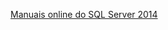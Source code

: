 [Manuais online do SQL Server 2014](https://msdn.microsoft.com/en-us/library/ms130214(v=sql.120).aspx)